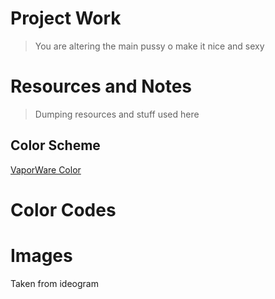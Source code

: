 # Project Work

> You are altering the main pussy o make it nice and sexy

# Resources and Notes

> Dumping resources and stuff used here

## Color Scheme

[VaporWare Color ](https://color.adobe.com/search?q=Vaporwave&t=term)

# Color Codes

# Images

Taken from ideogram
